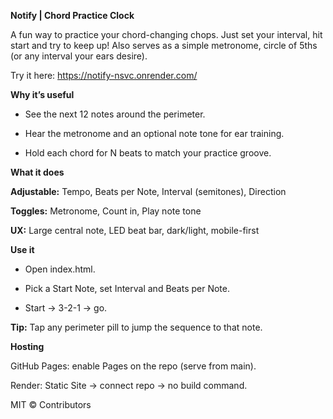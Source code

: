 **Notify | Chord Practice Clock**

A fun way to practice your chord-changing chops. Just set your interval, hit start and try to keep up! Also serves as a simple metronome, circle of 5ths (or any interval your ears desire).

Try it here: https://notify-nsvc.onrender.com/

**Why it’s useful**

- See the next 12 notes around the perimeter.

- Hear the metronome and an optional note tone for ear training.

- Hold each chord for N beats to match your practice groove.

**What it does**

**Adjustable:** Tempo, Beats per Note, Interval (semitones), Direction

**Toggles:** Metronome, Count in, Play note tone

**UX:** Large central note, LED beat bar, dark/light, mobile-first

**Use it**

- Open index.html.

- Pick a Start Note, set Interval and Beats per Note.

- Start → 3-2-1 → go.

**Tip:** Tap any perimeter pill to jump the sequence to that note.

**Hosting**

GitHub Pages: enable Pages on the repo (serve from main).

Render: Static Site → connect repo → no build command.

MIT © Contributors
